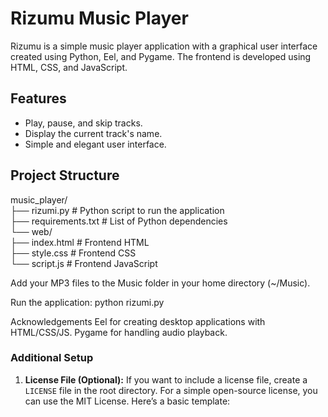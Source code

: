 # Rizumu Music Player

Rizumu is a simple music player application with a graphical user interface created using Python, Eel, and Pygame. The frontend is developed using HTML, CSS, and JavaScript.

## Features

- Play, pause, and skip tracks.
- Display the current track's name.
- Simple and elegant user interface.

## Project Structure

music_player/                                                                                                                                                                    
├── rizumi.py # Python script to run the application                                                                                                                           
├── requirements.txt # List of Python dependencies                                                                                                                            
└── web/                                                                                                                                                                        
├── index.html # Frontend HTML                                                                                                                                                
├── style.css # Frontend CSS                                                                                                                                                                   
└── script.js # Frontend JavaScript                                                                                                                                                             

Add your MP3 files to the Music folder in your home directory (~/Music).

Run the application:
python rizumi.py

Acknowledgements
Eel for creating desktop applications with HTML/CSS/JS.
Pygame for handling audio playback.


### Additional Setup

1. **License File (Optional):** If you want to include a license file, create a `LICENSE` file in the root directory. For a simple open-source license, you can use the MIT License. Here’s a basic template:
